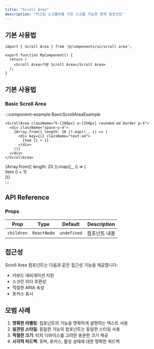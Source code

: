 ```yaml
---
title: "Scroll Area"
description: "커스텀 스크롤바를 가진 스크롤 가능한 영역 컴포넌트"
---
```


## 기본 사용법

```tsx
import { Scroll Area } from '@/components/ui/scroll area';

export function MyComponent() {
  return (
    <Scroll Area>기본 Scroll Area</Scroll Area>
  );
}
```

## 기본 사용법

### Basic Scroll Area

:::component-example BasicScrollAreaExample
```tsx
<ScrollArea className="h-[200px] w-[350px] rounded-md border p-4">
  <div className="space-y-4">
    {Array.from({ length: 20 }).map((_, i) => (
      <div key={i} className="text-sm">
        Item {i + 1}
      </div>
    ))}
  </div>
</ScrollArea>
```

<div>
<ScrollArea className="h-[200px] w-[350px] rounded-md border p-4">
  <div className="space-y-4">
    {Array.from({ length: 20 }).map((_, i) => (
      <div key={i} className="text-sm">
        Item {i + 1}
      </div>
    ))}
  </div>
</ScrollArea>
</div>
:::

## API Reference

### Props

| Prop | Type | Default | Description |
|------|------|---------|-------------|
| `children` | `ReactNode` | `undefined` | 컴포넌트 내용 |

## 접근성

Scroll Area 컴포넌트는 다음과 같은 접근성 기능을 제공합니다:

- 키보드 네비게이션 지원
- 스크린 리더 호환성
- 적절한 ARIA 속성
- 포커스 표시

## 모범 사례

1. **명확한 라벨링**: 컴포넌트의 기능을 명확하게 설명하는 텍스트 사용
2. **일관된 스타일**: 동일한 기능의 컴포넌트는 동일한 스타일 사용
3. **적절한 크기**: 터치 디바이스를 고려한 충분한 크기 제공
4. **시각적 피드백**: 호버, 포커스, 활성 상태에 대한 명확한 피드백
